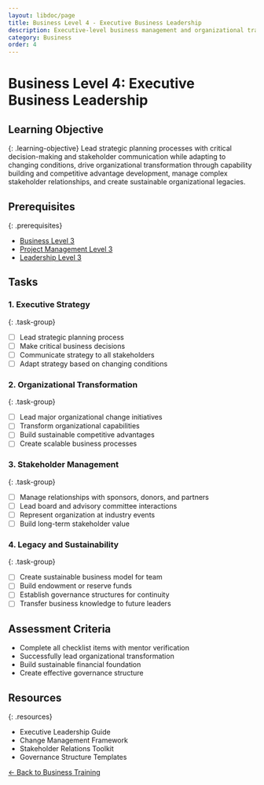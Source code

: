 ```yaml
---
layout: libdoc/page
title: Business Level 4 - Executive Business Leadership
description: Executive-level business management and organizational transformation
category: Business
order: 4
---
```


# Business Level 4: Executive Business Leadership

## Learning Objective
{: .learning-objective}
Lead strategic planning processes with critical decision-making and stakeholder communication while adapting to changing conditions, drive organizational transformation through capability building and competitive advantage development, manage complex stakeholder relationships, and create sustainable organizational legacies.

## Prerequisites
{: .prerequisites}
- [Business Level 3](../business/level-3)
- [Project Management Level 3](../project-management/level-3)
- [Leadership Level 3](../leadership/level-3)

## Tasks

### 1. Executive Strategy
{: .task-group}
- [ ] Lead strategic planning process
- [ ] Make critical business decisions
- [ ] Communicate strategy to all stakeholders
- [ ] Adapt strategy based on changing conditions

### 2. Organizational Transformation
{: .task-group}
- [ ] Lead major organizational change initiatives
- [ ] Transform organizational capabilities
- [ ] Build sustainable competitive advantages
- [ ] Create scalable business processes

### 3. Stakeholder Management
{: .task-group}
- [ ] Manage relationships with sponsors, donors, and partners
- [ ] Lead board and advisory committee interactions
- [ ] Represent organization at industry events
- [ ] Build long-term stakeholder value

### 4. Legacy and Sustainability
{: .task-group}
- [ ] Create sustainable business model for team
- [ ] Build endowment or reserve funds
- [ ] Establish governance structures for continuity
- [ ] Transfer business knowledge to future leaders

## Assessment Criteria
- Complete all checklist items with mentor verification
- Successfully lead organizational transformation
- Build sustainable financial foundation
- Create effective governance structure

## Resources
{: .resources}
- Executive Leadership Guide
- Change Management Framework
- Stakeholder Relations Toolkit
- Governance Structure Templates

[← Back to Business Training](../)